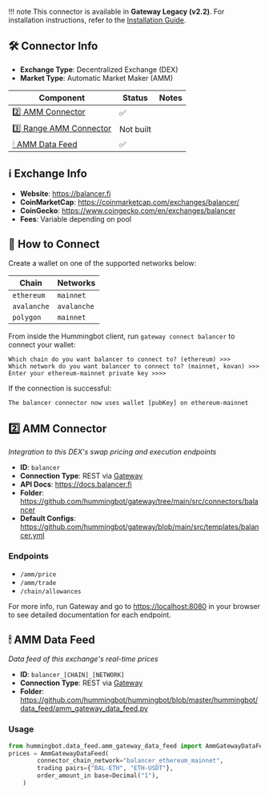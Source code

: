 
!!! note
    This connector is available in **Gateway Legacy (v2.2)**. For installation instructions, refer to the [Installation Guide](../../gateway/legacy/installation.md).

## 🛠 Connector Info

- **Exchange Type**: Decentralized Exchange (DEX)
- **Market Type**: Automatic Market Maker (AMM)

| Component | Status | Notes | 
| --------- | ------ | ----- |
| [2️⃣ AMM Connector](#2-amm-connector) | ✅ |
| [3️⃣ Range AMM Connector](#3-range-amm-connector) | Not built |
| [🕯 AMM Data Feed](#amm-data-feed) | ✅ |

## ℹ️ Exchange Info

- **Website**: <https://balancer.fi>
- **CoinMarketCap**: <https://coinmarketcap.com/exchanges/balancer/>
- **CoinGecko**: <https://www.coingecko.com/en/exchanges/balancer>
- **Fees**: Variable depending on pool

## 🔑 How to Connect

Create a wallet on one of the supported networks below:

| Chain | Networks | 
| ----- | -------- |
| `ethereum` | `mainnet` |
| `avalanche` | `avalanche` |
| `polygon` | `mainnet` |


From inside the Hummingbot client, run `gateway connect balancer` to connect your wallet:

```
Which chain do you want balancer to connect to? (ethereum) >>>
Which network do you want balancer to connect to? (mainnet, kovan) >>>
Enter your ethereum-mainnet private key >>>>
```

If the connection is successful:

```
The balancer connector now uses wallet [pubKey] on ethereum-mainnet
```


## 2️⃣ AMM Connector
*Integration to this DEX's swap pricing and execution endpoints*

- **ID**: `balancer`
- **Connection Type**: REST via [Gateway](/gateway)
- **API Docs**: <https://docs.balancer.fi>
- **Folder**: <https://github.com/hummingbot/gateway/tree/main/src/connectors/balancer>
- **Default Configs**: <https://github.com/hummingbot/gateway/blob/main/src/templates/balancer.yml>

### Endpoints

- `/amm/price`
- `/amm/trade`
- `/chain/allowances`


For more info, run Gateway and go to <https://localhost:8080> in your browser to see detailed documentation for each endpoint.

## 🕯 AMM Data Feed
*Data feed of this exchange's real-time prices*

- **ID**: `balancer_[CHAIN]_[NETWORK]`
- **Connection Type**: REST via [Gateway](/gateway)
- **Folder**: <https://github.com/hummingbot/hummingbot/blob/master/hummingbot/data_feed/amm_gateway_data_feed.py>

### Usage

```python
from hummingbot.data_feed.amm_gateway_data_feed import AmmGatewayDataFeed
prices = AmmGatewayDataFeed(
        connector_chain_network="balancer_ethereum_mainnet",
        trading pairs={"BAL-ETH", "ETH-USDT"},
        order_amount_in base=Decimal("1"),
    )
```
```

